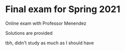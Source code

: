 # Final exam for Spring 2021

Online exam with Professor Menendez

Solutions are provided

tbh, didn't study as much as I should have
